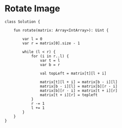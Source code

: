 

# Rotate Image


    class Solution {
        
        fun rotate(matrix: Array<IntArray>): Uint {

            var l = 0
            var r = matrix[0].size - 1

            while (l < r) {
                for (i in r..l) {
                    var t = l
                    var b = r

                    val topLeft = matrix[t][l + i]

                    matrix[t][l + i] = matrix[b - i][l]
                    matrix[b - i][l] = matrix[b][r - i]
                    matrix[b][r - i] = matrix[t + i][r]
                    matrix[t + i][r] = tepleft
                }
                r -= 1
                l += 1
            }
        }
    }